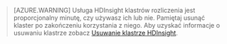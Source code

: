 

> [AZURE.WARNING] Usługa HDInsight klastrów rozliczenia jest proporcjonalny minutę, czy używasz ich lub nie. Pamiętaj usunąć klaster po zakończeniu korzystania z niego. Aby uzyskać informacje o usuwaniu klastrze zobacz [Usuwanie klastrze HDInsight](../articles/hdinsight/hdinsight-delete-cluster.md).


